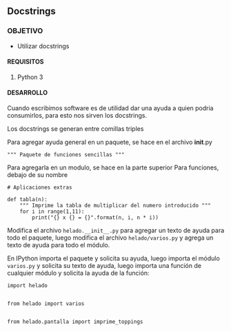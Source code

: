## Docstrings

### OBJETIVO

- Utilizar docstrings

#### REQUISITOS

1. Python 3

#### DESARROLLO

Cuando escribimos software es de utilidad dar una ayuda a quien podria consumirlos, para esto nos sirven los docstrings.

Los docstrings se generan entre comillas triples

Para agregar ayuda general en un paquete, se hace en el archivo __init__.py
```
""" Paquete de funciones sencillas """
```
Para agregarla en un modulo, se hace en la parte superior
Para funciones, debajo de su nombre
```
# Aplicaciones extras

def tabla(n):
    """ Imprime la tabla de multiplicar del numero introducido """
    for i in range(1,11):
        print("{} x {} = {}".format(n, i, n * i))
```

Modifica el archivo `helado.__init__.py` para agregar un texto de ayuda para todo el paquete, luego modifica el archivo `helado/varios.py` y agrega un texto de ayuda para todo el módulo.

En IPython importa el paquete y solicita su ayuda, luego importa el módulo `varios.py` y solicita su texto de ayuda, luego importa una función de cualquier módulo y solicita la ayuda de la función:

```
import helado


from helado import varios


from helado.pantalla import imprime_toppings

```

